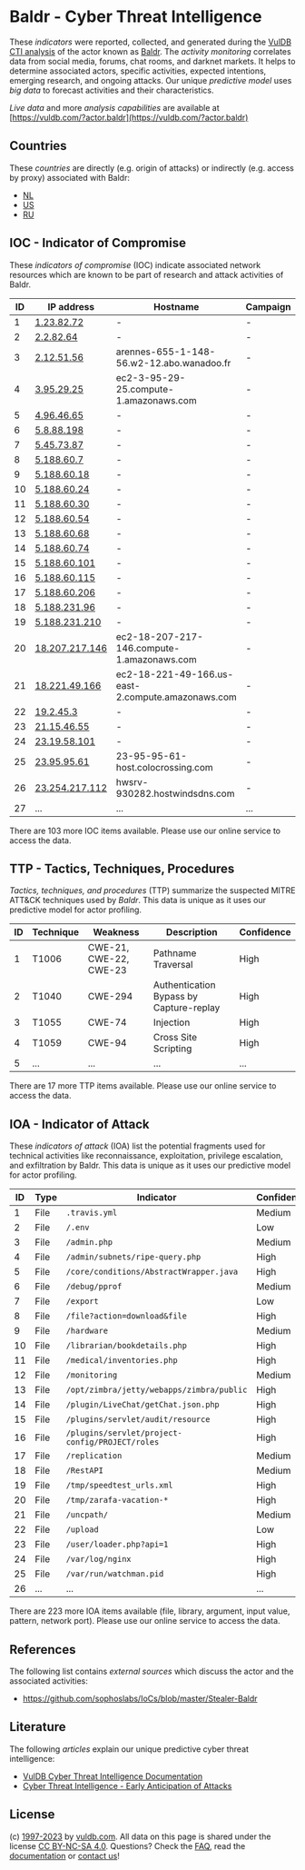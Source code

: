 # Baldr - Cyber Threat Intelligence

These _indicators_ were reported, collected, and generated during the [VulDB CTI analysis](https://vuldb.com/?kb.cti) of the actor known as [Baldr](https://vuldb.com/?actor.baldr). The _activity monitoring_ correlates data from social media, forums, chat rooms, and darknet markets. It helps to determine associated actors, specific activities, expected intentions, emerging research, and ongoing attacks. Our unique _predictive model_ uses _big data_ to forecast activities and their characteristics.

_Live data_ and more _analysis capabilities_ are available at [https://vuldb.com/?actor.baldr](https://vuldb.com/?actor.baldr)

## Countries

These _countries_ are directly (e.g. origin of attacks) or indirectly (e.g. access by proxy) associated with Baldr:

* [NL](https://vuldb.com/?country.nl)
* [US](https://vuldb.com/?country.us)
* [RU](https://vuldb.com/?country.ru)

## IOC - Indicator of Compromise

These _indicators of compromise_ (IOC) indicate associated network resources which are known to be part of research and attack activities of Baldr.

ID | IP address | Hostname | Campaign | Confidence
-- | ---------- | -------- | -------- | ----------
1 | [1.23.82.72](https://vuldb.com/?ip.1.23.82.72) | - | - | High
2 | [2.2.82.64](https://vuldb.com/?ip.2.2.82.64) | - | - | High
3 | [2.12.51.56](https://vuldb.com/?ip.2.12.51.56) | arennes-655-1-148-56.w2-12.abo.wanadoo.fr | - | High
4 | [3.95.29.25](https://vuldb.com/?ip.3.95.29.25) | ec2-3-95-29-25.compute-1.amazonaws.com | - | Medium
5 | [4.96.46.65](https://vuldb.com/?ip.4.96.46.65) | - | - | High
6 | [5.8.88.198](https://vuldb.com/?ip.5.8.88.198) | - | - | High
7 | [5.45.73.87](https://vuldb.com/?ip.5.45.73.87) | - | - | High
8 | [5.188.60.7](https://vuldb.com/?ip.5.188.60.7) | - | - | High
9 | [5.188.60.18](https://vuldb.com/?ip.5.188.60.18) | - | - | High
10 | [5.188.60.24](https://vuldb.com/?ip.5.188.60.24) | - | - | High
11 | [5.188.60.30](https://vuldb.com/?ip.5.188.60.30) | - | - | High
12 | [5.188.60.54](https://vuldb.com/?ip.5.188.60.54) | - | - | High
13 | [5.188.60.68](https://vuldb.com/?ip.5.188.60.68) | - | - | High
14 | [5.188.60.74](https://vuldb.com/?ip.5.188.60.74) | - | - | High
15 | [5.188.60.101](https://vuldb.com/?ip.5.188.60.101) | - | - | High
16 | [5.188.60.115](https://vuldb.com/?ip.5.188.60.115) | - | - | High
17 | [5.188.60.206](https://vuldb.com/?ip.5.188.60.206) | - | - | High
18 | [5.188.231.96](https://vuldb.com/?ip.5.188.231.96) | - | - | High
19 | [5.188.231.210](https://vuldb.com/?ip.5.188.231.210) | - | - | High
20 | [18.207.217.146](https://vuldb.com/?ip.18.207.217.146) | ec2-18-207-217-146.compute-1.amazonaws.com | - | Medium
21 | [18.221.49.166](https://vuldb.com/?ip.18.221.49.166) | ec2-18-221-49-166.us-east-2.compute.amazonaws.com | - | Medium
22 | [19.2.45.3](https://vuldb.com/?ip.19.2.45.3) | - | - | High
23 | [21.15.46.55](https://vuldb.com/?ip.21.15.46.55) | - | - | High
24 | [23.19.58.101](https://vuldb.com/?ip.23.19.58.101) | - | - | High
25 | [23.95.95.61](https://vuldb.com/?ip.23.95.95.61) | 23-95-95-61-host.colocrossing.com | - | High
26 | [23.254.217.112](https://vuldb.com/?ip.23.254.217.112) | hwsrv-930282.hostwindsdns.com | - | High
27 | ... | ... | ... | ...

There are 103 more IOC items available. Please use our online service to access the data.

## TTP - Tactics, Techniques, Procedures

_Tactics, techniques, and procedures_ (TTP) summarize the suspected MITRE ATT&CK techniques used by _Baldr_. This data is unique as it uses our predictive model for actor profiling.

ID | Technique | Weakness | Description | Confidence
-- | --------- | -------- | ----------- | ----------
1 | T1006 | CWE-21, CWE-22, CWE-23 | Pathname Traversal | High
2 | T1040 | CWE-294 | Authentication Bypass by Capture-replay | High
3 | T1055 | CWE-74 | Injection | High
4 | T1059 | CWE-94 | Cross Site Scripting | High
5 | ... | ... | ... | ...

There are 17 more TTP items available. Please use our online service to access the data.

## IOA - Indicator of Attack

These _indicators of attack_ (IOA) list the potential fragments used for technical activities like reconnaissance, exploitation, privilege escalation, and exfiltration by Baldr. This data is unique as it uses our predictive model for actor profiling.

ID | Type | Indicator | Confidence
-- | ---- | --------- | ----------
1 | File | `.travis.yml` | Medium
2 | File | `/.env` | Low
3 | File | `/admin.php` | Medium
4 | File | `/admin/subnets/ripe-query.php` | High
5 | File | `/core/conditions/AbstractWrapper.java` | High
6 | File | `/debug/pprof` | Medium
7 | File | `/export` | Low
8 | File | `/file?action=download&file` | High
9 | File | `/hardware` | Medium
10 | File | `/librarian/bookdetails.php` | High
11 | File | `/medical/inventories.php` | High
12 | File | `/monitoring` | Medium
13 | File | `/opt/zimbra/jetty/webapps/zimbra/public` | High
14 | File | `/plugin/LiveChat/getChat.json.php` | High
15 | File | `/plugins/servlet/audit/resource` | High
16 | File | `/plugins/servlet/project-config/PROJECT/roles` | High
17 | File | `/replication` | Medium
18 | File | `/RestAPI` | Medium
19 | File | `/tmp/speedtest_urls.xml` | High
20 | File | `/tmp/zarafa-vacation-*` | High
21 | File | `/uncpath/` | Medium
22 | File | `/upload` | Low
23 | File | `/user/loader.php?api=1` | High
24 | File | `/var/log/nginx` | High
25 | File | `/var/run/watchman.pid` | High
26 | ... | ... | ...

There are 223 more IOA items available (file, library, argument, input value, pattern, network port). Please use our online service to access the data.

## References

The following list contains _external sources_ which discuss the actor and the associated activities:

* https://github.com/sophoslabs/IoCs/blob/master/Stealer-Baldr

## Literature

The following _articles_ explain our unique predictive cyber threat intelligence:

* [VulDB Cyber Threat Intelligence Documentation](https://vuldb.com/?kb.cti)
* [Cyber Threat Intelligence - Early Anticipation of Attacks](https://www.scip.ch/en/?labs.20201022)

## License

(c) [1997-2023](https://vuldb.com/?kb.changelog) by [vuldb.com](https://vuldb.com/?kb.about). All data on this page is shared under the license [CC BY-NC-SA 4.0](https://creativecommons.org/licenses/by-nc-sa/4.0/). Questions? Check the [FAQ](https://vuldb.com/?kb.faq), read the [documentation](https://vuldb.com/?kb) or [contact us](https://vuldb.com/?contact)!
